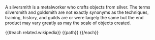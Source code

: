 A silversmith is a metalworker who crafts objects from silver. The terms silversmith and goldsmith are not exactly synonyms as the techniques, training, history, and guilds are or were largely the same but the end product may vary greatly as may the scale of objects created.

{{#each related.wikipedia}}
{{path}}
{{/each}}
